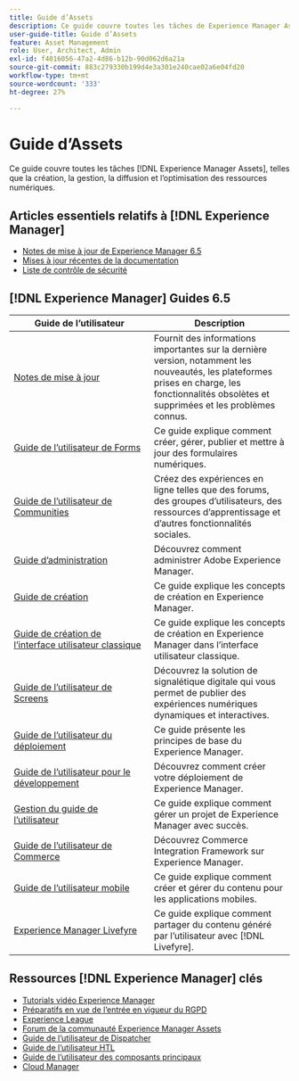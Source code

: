 ```yaml
---
title: Guide d’Assets
description: Ce guide couvre toutes les tâches de Experience Manager Assets, telles que la création, la gestion, la diffusion et l’optimisation des ressources numériques.
user-guide-title: Guide d’Assets
feature: Asset Management
role: User, Architect, Admin
exl-id: f4016056-47a2-4d86-b12b-90d062d6a21a
source-git-commit: 883c279330b199d4e3a301e240cae02a6e04fd20
workflow-type: tm+mt
source-wordcount: '333'
ht-degree: 27%

---
```


# Guide d’Assets

Ce guide couvre toutes les tâches [!DNL Experience Manager Assets], telles que la création, la gestion, la diffusion et l’optimisation des ressources numériques.

## Articles essentiels relatifs à [!DNL Experience Manager] 

* [Notes de mise à jour de Experience Manager 6.5](/help/release-notes/home.md)
* [Mises à jour récentes de la documentation](https://experienceleague.adobe.com/docs/experience-manager-release-information/aem-release-updates/doc-updates/documentation-updates.html?lang=fr)
* [Liste de contrôle de sécurité](/help/sites-administering/security-checklist.md)

## [!DNL Experience Manager] Guides 6.5

| Guide de l’utilisateur | Description |
|--- |---|
| [Notes de mise à jour](/help/release-notes/home.md) | Fournit des informations importantes sur la dernière version, notamment les nouveautés, les plateformes prises en charge, les fonctionnalités obsolètes et supprimées et les problèmes connus. |
| [Guide de l’utilisateur de Forms](/help/forms/home.md) | Ce guide explique comment créer, gérer, publier et mettre à jour des formulaires numériques. |
| [Guide de l’utilisateur de Communities](/help/communities/home.md) | Créez des expériences en ligne telles que des forums, des groupes d’utilisateurs, des ressources d’apprentissage et d’autres fonctionnalités sociales. |
| [Guide d’administration](/help/sites-administering/home.md) | Découvrez comment administrer Adobe Experience Manager. |
| [Guide de création](/help/sites-authoring/home.md) | Ce guide explique les concepts de création en Experience Manager. |
| [Guide de création de l’interface utilisateur classique](/help/sites-classic-ui-authoring/home.md) | Ce guide explique les concepts de création en Experience Manager dans l’interface utilisateur classique. |
| [Guide de l’utilisateur de Screens](https://experienceleague.adobe.com/docs/experience-manager-screens/user-guide/aem-screens-introduction.html) | Découvrez la solution de signalétique digitale qui vous permet de publier des expériences numériques dynamiques et interactives. |
| [Guide de l’utilisateur du déploiement](/help/sites-deploying/home.md) | Ce guide présente les principes de base du Experience Manager. |
| [Guide de l’utilisateur pour le développement](/help/sites-developing/home.md) | Découvrez comment créer votre déploiement de Experience Manager. |
| [Gestion du guide de l’utilisateur](/help/managing/home.md) | Ce guide explique comment gérer un projet de Experience Manager avec succès. |
| [Guide de l’utilisateur de Commerce](/help/commerce/home.md) | Découvrez Commerce Integration Framework sur Experience Manager. |
| [Guide de l’utilisateur mobile](/help/mobile/home.md) | Ce guide explique comment créer et gérer du contenu pour les applications mobiles. |
| [Experience Manager Livefyre](https://experienceleague.adobe.com/docs/livefyre/using/home.html) | Ce guide explique comment partager du contenu généré par l’utilisateur avec [!DNL Livefyre]. |

## Ressources [!DNL Experience Manager] clés

* [Tutorials vidéo Experience Manager](https://experienceleague.adobe.com/docs/experience-manager-learn/assets/overview.html?lang=fr)
* [Préparatifs en vue de l’entrée en vigueur du RGPD](/help/managing/data-protection-and-privacy.md)
* [Experience League](https://experienceleague.adobe.com/?mv=other#recommended/solutions/experience-manager)
* [Forum de la communauté Experience Manager Assets](https://experienceleaguecommunities.adobe.com/t5/adobe-experience-manager-assets/ct-p/experience-manager-assets-community)
* [Guide de l’utilisateur de Dispatcher](https://experienceleague.adobe.com/docs/experience-manager-dispatcher/using/dispatcher.html?lang=fr)
* [Guide de l’utilisateur HTL](https://experienceleague.adobe.com/docs/experience-manager-htl/using/overview.html?lang=fr)
* [Guide de l’utilisateur des composants principaux](https://experienceleague.adobe.com/docs/experience-manager-core-components/using/introduction.html?lang=fr)
* [Cloud Manager](https://experienceleague.adobe.com/docs/experience-manager-cloud-manager/using/introduction-to-cloud-manager.html?lang=fr)
